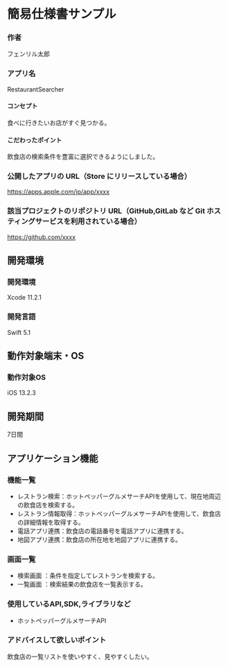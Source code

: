 # 簡易仕様書サンプル

### 作者
フェンリル太郎
### アプリ名
RestaurantSearcher

#### コンセプト
食べに行きたいお店がすぐ見つかる。

#### こだわったポイント
飲食店の検索条件を豊富に選択できるようにしました。

### 公開したアプリの URL（Store にリリースしている場合）
https://apps.apple.com/jp/app/xxxx

### 該当プロジェクトのリポジトリ URL（GitHub,GitLab など Git ホスティングサービスを利用されている場合）
https://github.com/xxxx

## 開発環境
### 開発環境
Xcode 11.2.1

### 開発言語
Swift 5.1

## 動作対象端末・OS
### 動作対象OS
iOS 13.2.3

## 開発期間
7日間

## アプリケーション機能

### 機能一覧
- レストラン検索：ホットペッパーグルメサーチAPIを使用して、現在地周辺の飲食店を検索する。
- レストラン情報取得：ホットペッパーグルメサーチAPIを使用して、飲食店の詳細情報を取得する。
- 電話アプリ連携：飲食店の電話番号を電話アプリに連携する。
- 地図アプリ連携：飲食店の所在地を地図アプリに連携する。

### 画面一覧
- 検索画面 ：条件を指定してレストランを検索する。
- 一覧画面 ：検索結果の飲食店を一覧表示する。

### 使用しているAPI,SDK,ライブラリなど
- ホットペッパーグルメサーチAPI

### アドバイスして欲しいポイント
飲食店の一覧リストを使いやすく、見やすくしたい。

